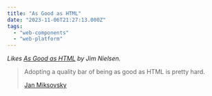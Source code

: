 ```yaml
---
title: "As Good as HTML"
date: "2023-11-06T21:27:13.000Z"
tags: 
  - "web-components"
  - "web-platform"
---
```


_Likes [As Good as HTML](https://blog.jim-nielsen.com/2023/as-good-as-html/) by Jim Nielsen._

> Adopting a quality bar of being as good as HTML is pretty hard.
> 
> [Jan Miksovsky](https://jan.miksovsky.com/)
